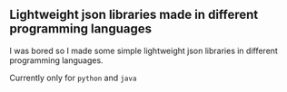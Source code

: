 ## Lightweight json libraries made in different programming languages

I was bored so I made some simple lightweight json libraries in different programming languages.

Currently only for `python` and `java`
